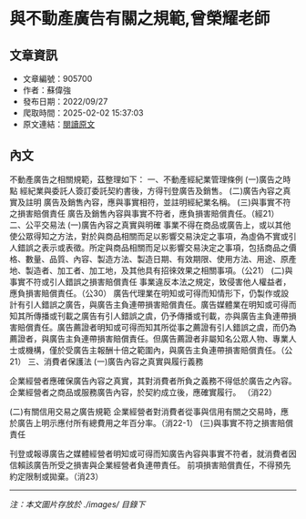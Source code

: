 # 與不動產廣告有關之規範,曾榮耀老師

## 文章資訊
- 文章編號：905700
- 作者：蘇偉強
- 發布日期：2022/09/27
- 爬取時間：2025-02-02 15:37:03
- 原文連結：[閱讀原文](https://real-estate.get.com.tw/Columns/detail.aspx?no=905700)

## 內文
不動產廣告之相關規範，茲整理如下：
一、不動產經紀業管理條例
 (一)廣告之時點 經紀業與委託人簽訂委託契約書後，方得刊登廣告及銷售。
 (二)廣告內容之真實及註明 廣告及銷售內容，應與事實相符，並註明經紀業名稱。
 (三)與事實不符之損害賠償責任 廣告及銷售內容與事實不符者，應負損害賠償責任。（經21）
二、公平交易法
 (一)廣告內容之真實與明確 事業不得在商品或廣告上，或以其他使公眾得知之方法，對於與商品相關而足以影響交易決定之事項，為虛偽不實或引人錯誤之表示或表徵。所定與商品相關而足以影響交易決定之事項，包括商品之價格、數量、品質、內容、製造方法、製造日期、有效期限、使用方法、用途、原產地、製造者、加工者、加工地，及其他具有招徠效果之相關事項。（公21）
 (二)與事實不符或引人錯誤之損害賠償責任 事業違反本法之規定，致侵害他人權益者，應負損害賠償責任。（公30） 廣告代理業在明知或可得而知情形下，仍製作或設計有引人錯誤之廣告，與廣告主負連帶損害賠償責任。廣告媒體業在明知或可得而知其所傳播或刊載之廣告有引人錯誤之虞，仍予傳播或刊載，亦與廣告主負連帶損害賠償責任。廣告薦證者明知或可得而知其所從事之薦證有引人錯誤之虞，而仍為薦證者，與廣告主負連帶損害賠償責任。但廣告薦證者非屬知名公眾人物、專業人士或機構，僅於受廣告主報酬十倍之範圍內，與廣告主負連帶損害賠償責任。（公21）
三、消費者保護法
 (一)廣告內容之真實與履行義務 

企業經營者應確保廣告內容之真實，其對消費者所負之義務不得低於廣告之內容。
企業經營者之商品或服務廣告內容，於契約成立後，應確實履行。 （消22）

 (二)有關信用交易之廣告規範
企業經營者對消費者從事與信用有關之交易時，應於廣告上明示應付所有總費用之年百分率。（消22-1）
 (三)與事實不符之損害賠償責任 

刊登或報導廣告之媒體經營者明知或可得而知廣告內容與事實不符者，就消費者因信賴該廣告所受之損害與企業經營者負連帶責任。
前項損害賠償責任，不得預先約定限制或拋棄。（消23）

---
*注：本文圖片存放於 ./images/ 目錄下*
